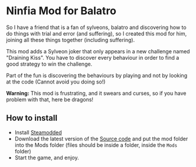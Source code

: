 # Ninfia Mod for Balatro
So I have a friend that is a fan of sylveons, balatro and discovering how to do things with trial and error (and suffering), so I created this mod for him, joining all these things together (including suffering).

This mod adds a Sylveon joker that only appears in a new challenge named "Draining Kiss". You have to discover every behaviour in order to find a good strategy to win the challenge.

Part of the fun is discovering the behaviours by playing and not by looking at the code (Cannot avoid you doing so!)

**Warning:** This mod is frustrating, and it swears and curses, so if you have problem with that, here be dragons!

## How to install
- Install [Steamodded](https://github.com/Steamodded/smods/wiki)
- Download the latest version of the [Source code](https://github.com/AntikoreDev/ninfia-mod/releases/) and put the mod folder into the Mods folder (files should be inside a folder, inside the `Mods` folder)
- Start the game, and enjoy.
